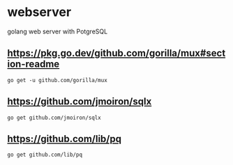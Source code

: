 # webserver

golang web server with PotgreSQL

## https://pkg.go.dev/github.com/gorilla/mux#section-readme

```
go get -u github.com/gorilla/mux
```

## https://github.com/jmoiron/sqlx

```
go get github.com/jmoiron/sqlx
```

## https://github.com/lib/pq

```
go get github.com/lib/pq
``````
